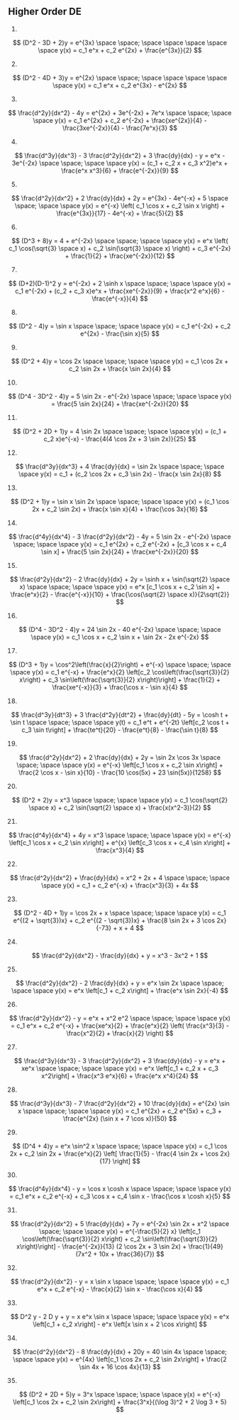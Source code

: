 ## Higher Order DE
1.
$$ (D^2 - 3D + 2)y = e^{3x}   \space \space; \space \space \space \space \space y(x) = c_1 e^x + c_2 e^{2x} + \frac{e^{3x}}{2} $$

2.
$$ (D^2 - 4D + 3)y = e^{2x} \space \space; \space \space \space \space \space y(x) = c_1 e^x + c_2 e^{3x} - e^{2x} $$

3.
$$ \frac{d^2y}{dx^2} - 4y = e^{2x} + 3e^{-2x} + 7e^x \space \space; \space \space y(x) = c_1 e^{2x} + c_2 e^{-2x} + \frac{xe^{2x}}{4} - \frac{3xe^{-2x}}{4} - \frac{7e^x}{3} $$

4. 
$$ \frac{d^3y}{dx^3} - 3 \frac{d^2y}{dx^2} + 3 \frac{dy}{dx} - y = e^x - 3e^{-2x} \space \space; \space \space y(x) = (c_1 + c_2 x + c_3 x^2)e^x + \frac{e^x x^3}{6} + \frac{e^{-2x}}{9} $$

5.
$$ \frac{d^2y}{dx^2} + 2 \frac{dy}{dx} + 2y = e^{3x} - 4e^{-x} + 5 \space \space; \space \space y(x) = e^{-x} \left( c_1 \cos x + c_2 \sin x \right) + \frac{e^{3x}}{17} - 4e^{-x} + \frac{5}{2} $$

6.
$$ (D^3 + 8)y = 4 + e^{-2x} \space \space; \space \space y(x) = e^x \left( c_1 \cos(\sqrt{3} \space x) + c_2 \sin(\sqrt{3} \space x) \right) + c_3 e^{-2x} + \frac{1}{2} + \frac{xe^{-2x}}{12} $$

7.
$$ (D+2)(D-1)^2 y = e^{-2x} + 2 \sinh x \space \space; \space \space y(x) = c_1 e^{-2x} + (c_2 + c_3 x)e^x + \frac{xe^{-2x}}{9} + \frac{x^2 e^x}{6} - \frac{e^{-x}}{4} $$

8.
$$ (D^2 - 4)y = \sin x \space \space; \space \space y(x) = c_1 e^{-2x} + c_2 e^{2x} - \frac{\sin x}{5} $$

9.
$$ (D^2 + 4)y = \cos 2x \space \space; \space \space y(x) = c_1 \cos 2x + c_2 \sin 2x + \frac{x \sin 2x}{4} $$

10.
$$ (D^4 - 3D^2 - 4)y = 5 \sin 2x - e^{-2x} \space \space; \space \space y(x) = \frac{5 \sin 2x}{24} + \frac{xe^{-2x}}{20} $$

11. 
$$ (D^2 + 2D + 1)y = 4 \sin 2x \space \space; \space \space y(x) = (c_1 + c_2 x)e^{-x} - \frac{4(4 \cos 2x + 3 \sin 2x)}{25} $$

12.
$$ \frac{d^3y}{dx^3} + 4 \frac{dy}{dx} = \sin 2x \space \space; \space \space y(x) = c_1 + (c_2 \cos 2x + c_3 \sin 2x) - \frac{x \sin 2x}{8} $$

13.
$$ (D^2 + 1)y = \sin x \sin 2x \space \space; \space \space y(x) = (c_1 \cos 2x + c_2 \sin 2x) + \frac{x \sin x}{4} + \frac{\cos 3x}{16} $$

14.
$$ \frac{d^4y}{dx^4} - 3 \frac{d^2y}{dx^2} - 4y = 5 \sin 2x - e^{-2x} \space \space; \space \space y(x) = c_1 e^{2x} + c_2 e^{-2x} + [c_3 \cos x + c_4 \sin x] + \frac{5 \sin 2x}{24} + \frac{xe^{-2x}}{20} $$

15.
$$ \frac{d^2y}{dx^2} - 2 \frac{dy}{dx} + 2y = \sinh x + \sin(\sqrt{2} \space x) \space \space; \space \space y(x) = e^x [c_1 \cos x + c_2 \sin x] + \frac{e^x}{2} - \frac{e^{-x}}{10} + \frac{\cos(\sqrt{2} \space x)}{2\sqrt{2}} $$

16.
$$ (D^4 - 3D^2 - 4)y = 24 \sin 2x - 40 e^{-2x} \space \space; \space \space y(x) = c_1 \cos x + c_2 \sin x + \sin 2x - 2x e^{-2x} $$

17.
$$ (D^3 + 1)y = \cos^2\left(\frac{x}{2}\right) + e^{-x} \space \space; \space \space y(x) = c_1 e^{-x} + \frac{e^x}{2} \left[c_2 \cos\left(\frac{\sqrt{3}}{2} x\right) + c_3 \sin\left(\frac{\sqrt{3}}{2} x\right)\right] + \frac{1}{2} + \frac{xe^{-x}}{3} + \frac{\cos x - \sin x}{4} $$


18.
$$ \frac{d^3y}{dt^3} + 3 \frac{d^2y}{dt^2} + \frac{dy}{dt} - 5y = \cosh t + \sin t \space \space; \space \space y(t) = c_1 e^t + e^{-2t} \left[c_2 \cos t + c_3 \sin t\right] + \frac{te^t}{20} - \frac{e^t}{8} - \frac{\sin t}{8} $$

19.
$$ \frac{d^2y}{dx^2} + 2 \frac{dy}{dx} + 2y = \sin 2x \cos 3x \space \space; \space \space y(x) = e^{-x} \left[c_1 \cos x + c_2 \sin x\right] + \frac{2 \cos x - \sin x}{10} - \frac{10 \cos(5x) + 23 \sin(5x)}{1258} $$

20.
$$ (D^2 + 2)y = x^3 \space \space; \space \space y(x) = c_1 \cos(\sqrt{2} \space x) + c_2 \sin(\sqrt{2} \space x) + \frac{x(x^2-3)}{2} $$

21.
$$ \frac{d^4y}{dx^4} + 4y = x^3 \space \space; \space \space y(x) = e^{-x} \left[c_1 \cos x + c_2 \sin x\right] + e^{x} \left[c_3 \cos x + c_4 \sin x\right] + \frac{x^3}{4} $$

22.
$$ \frac{d^2y}{dx^2} + \frac{dy}{dx} = x^2 + 2x + 4 \space \space; \space \space y(x) = c_1 + c_2 e^{-x} + \frac{x^3}{3} + 4x $$

23.
$$ (D^2 - 4D + 1)y = \cos 2x + x \space \space; \space \space y(x) = c_1 e^{(2 + \sqrt{3})x} + c_2 e^{(2 - \sqrt{3})x} + \frac{8 \sin 2x + 3 \cos 2x}{-73} + x + 4 $$

24.
$$ \frac{d^2y}{dx^2} - \frac{dy}{dx} + y = x^3 - 3x^2 + 1 $$

25.
$$ \frac{d^2y}{dx^2} - 2 \frac{dy}{dx} + y = e^x \sin 2x \space \space; \space \space y(x) = e^x \left[c_1 + c_2 x\right] + \frac{e^x \sin 2x}{-4} $$

26.
$$ \frac{d^2y}{dx^2} - y = e^x + x^2 e^2 \space \space; \space \space y(x) = c_1 e^x + c_2 e^{-x} + \frac{xe^x}{2} + \frac{e^x}{2} \left( \frac{x^3}{3} - \frac{x^2}{2} + \frac{x}{2} \right) $$

27.
$$ \frac{d^3y}{dx^3} - 3 \frac{d^2y}{dx^2} + 3 \frac{dy}{dx} - y = e^x + xe^x \space \space; \space \space y(x) = e^x \left[c_1 + c_2 x + c_3 x^2\right] + \frac{x^3 e^x}{6} + \frac{e^x x^4}{24} $$

28.
$$ \frac{d^3y}{dx^3} - 7 \frac{d^2y}{dx^2} + 10 \frac{dy}{dx} = e^{2x} \sin x \space \space; \space \space y(x) = c_1 e^{2x} + c_2 e^{5x} + c_3 + \frac{e^{2x} (\sin x + 7 \cos x)}{50} $$

29.
$$ (D^4 + 4)y = e^x \sin^2 x \space \space; \space \space y(x) = c_1 \cos 2x + c_2 \sin 2x + \frac{e^x}{2} \left[ \frac{1}{5} - \frac{4 \sin 2x + \cos 2x}{17} \right] $$

30.
$$ \frac{d^4y}{dx^4} - y = \cos x \cosh x \space \space; \space \space y(x) = c_1 e^x + c_2 e^{-x} + c_3 \cos x + c_4 \sin x - \frac{\cos x \cosh x}{5} $$

31.
$$ \frac{d^2y}{dx^2} + 5 \frac{dy}{dx} + 7y = e^{-2x} \sin 2x + x^2 \space \space; \space \space y(x) = e^{-\frac{5}{2} x} \left[c_1 \cos\left(\frac{\sqrt{3}}{2} x\right) + c_2 \sin\left(\frac{\sqrt{3}}{2} x\right)\right] - \frac{e^{-2x}}{13} (2 \cos 2x + 3 \sin 2x) + \frac{1}{49} (7x^2 + 10x + \frac{36}{7}) $$

32.
$$ \frac{d^2y}{dx^2} - y = x \sin x \space \space; \space \space y(x) = c_1 e^x + c_2 e^{-x} - \frac{x}{2} \sin x - \frac{\cos x}{4} $$

33.
$$ D^2 y - 2 D y + y = x e^x \sin x \space \space; \space \space y(x) = e^x \left[c_1 + c_2 x\right] - e^x \left[x \sin x + 2 \cos x\right] $$

34.
$$ \frac{d^2y}{dx^2} - 8 \frac{dy}{dx} + 20y = 40 \sin 4x \space \space; \space \space y(x) = e^{4x} \left[c_1 \cos 2x + c_2 \sin 2x\right] + \frac{2 \sin 4x + 16 \cos 4x}{13} $$

35.
$$ (D^2 + 2D + 5)y = 3^x \space \space; \space \space y(x) = e^{-x} \left[c_1 \cos 2x + c_2 \sin 2x\right] + \frac{3^x}{(\log 3)^2 + 2 \log 3 + 5} $$
